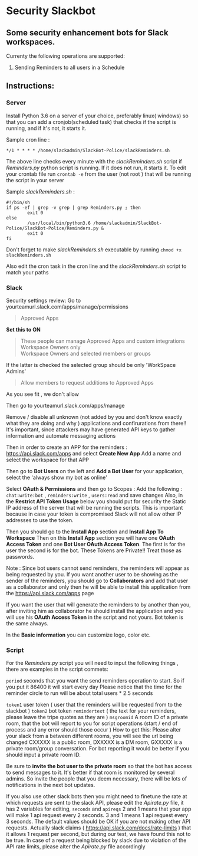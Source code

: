 # Security Slackbot
## Some security enhancement bots for Slack workspaces.
Currenty the following operations are supported:
1) Sending Reminders to all  users in a Schedule

## Instructions:

### Server
Install Python 3.6 on a server of your choice, preferably linux( windows) so that you can add a  cronjob(scheduled task) that checks  if the script is running,  and if it's not, it starts it.

Sample cron line : 

`*/1 * * * * /home/slackadmin/SlackBot-Police/slackReminders.sh`  

The above line checks every minute  with the *slackReminders.sh* script  if *Reminders.py*  python script is running. If it does not run, it starts it. 
To edit your crontab file run  `crontab -e` from the user (not root ) that will be running the script in your server

Sample *slackReminders.sh* :
```
#!/bin/sh
if ps -ef | grep -v grep | grep Reminders.py ; then
        exit 0
else
        /usr/local/bin/python3.6 /home/slackadmin/SlackBot-Police/SlackBot-Police/Reminders.py &
        exit 0
fi
```
Don't forget to make *slackReminders.sh* executable by running `chmod +x slackReminders.sh`

Also edit the cron task in the cron line and the *slackReminders.sh* script to match your paths

### Slack
Security settings review:
Go to  yourteamurl.slack.com/apps/manage/permissions

>Approved Apps

**Set this to ON**

>These people can manage Approved Apps and custom integrations
> Workspace Owners only	 
>Workspace Owners and selected members or groups

If the latter is checked the selected group should be only 'WorkSpace Admins'

>Allow members to request additions to Approved Apps

As you see fit , we don't allow
       
Then go to yourteamurl.slack.com/apps/manage

Remove / disable all unknown (not added by you and don't know exactly what they are doing and why ) applications and confirurations from there!! It's important, since attackers may have generated API keys to gather information and  automate messaging actions

Then in order to create an APP for the reminders :
https://api.slack.com/apps   and select **Create New App**
Add a name and select the workspace for that APP

Then go to **Bot Users**  on the left and **Add a Bot User**  for your application, select the 'always show my bot as online'

Select **OAuth & Permissions** and then go to Scopes :
Add the following : `chat:write:bot`  , `reminders:write`   , `users:read`  and save changes
Also, in the **Restrict API Token Usage** below you should put for security the Static IP address of the server that will be running the scripts. This is important because in case your token is compromised Slack will  not allow other IP addresses to use the token.

Then you should go to the **Install App** section and **Install  App To Workspace**
Then  on this **Install App** section you will have one **OAuth Access Token** and one **Bot User OAuth Access Token**. The first is for the user the second is for the bot.  These Tokens are Private!! Treat those as passwords.

Note : Since bot users cannot send reminders, the reminders will  appear as being requested by you. If you want another user to be showing as the sender of the reminders, you should go to **Collaborators** and  add that user as a collaborator and only then he will be able to install this application from the https://api.slack.com/apps    page

If you want the user that will generate the reminders to by another than you, after inviting him as collaborator  he should install the application and you will use his **OAuth Access Token** in the script and not yours. Bot token is the same always.

In the **Basic information** you can customize logo, color etc.

### Script
For the *Reminders.py* script you will need to input the following things , there are examples  in the script commets:

`period` seconds that you want the  send reminders operation to start. So if you put it 86400 it will start every day
Please notice that the time for the reminder circle to run will be about  total users * 2.5 seconds 
 
`token1` user token ( user that the reminders will be requested from to the slackbot )
`token2` bot token 
`remindertext` ( the text for your reminders, please leave the tripe quotes as they are  )
`msgroomid` A room ID of a  private room, that the bot will report  to you for script operations (start / end of process and any error should those occur )  How to get  this: Please alter your slack from a between different rooms, you will see the url being changed  CXXXXX is a public room, DXXXXX is a DM room, GXXXXX is a private room/group conversation.  For bot reporting it would be better if  you should input a private room ID.

Be sure to **invite the bot user to the private room** so that the bot has access to  send messages to it. It's better if that room is monitored by several admins. So invite the people that you deem necessary, there will be lots of notifications in the next bot updates.

If you also use other slack bots then you might need to finetune the rate at  which requests are sent to the slack API, please edit the *Apirate.py*  file, it has 2 variables for editing, `seconds` and `apireqs`   2 and 1 means that your app will make  1 api request every 2 seconds.  3 and 1 means 1 api request every 3 seconds.  The default values should be OK if you are not making other API requests. Actually slack claims ( https://api.slack.com/docs/rate-limits ) that it allows 1 request per second, but during our test, we have found this not to be true. In case of a request being  blocked by slack due to violation of the API rate limits, please alter the *Apirate.py* file accordingly 
